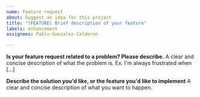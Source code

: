 ```yaml
---
name: Feature request
about: Suggest an idea for this project
title: "[FEATURE] Brief description of your feature"
labels: enhancement
assignees: Pablo-Gonzalez-Calderon

---
```


**Is your feature request related to a problem? Please describe.**
A clear and concise description of what the problem is. Ex. I'm always frustrated when [...]

**Describe the solution you'd like, or the feature you'd like to implement**
A clear and concise description of what you want to happen.
